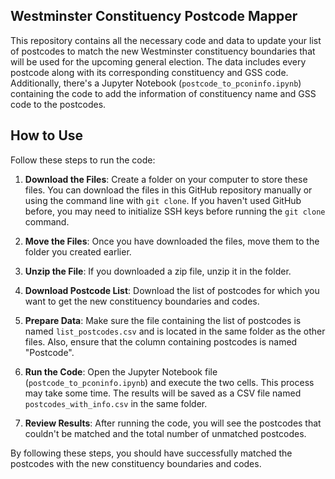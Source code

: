 ## Westminster Constituency Postcode Mapper

This repository contains all the necessary code and data to update your list of postcodes to match the new Westminster constituency boundaries that will be used for the upcoming general election. The data includes every postcode along with its corresponding constituency and GSS code. Additionally, there's a Jupyter Notebook (`postcode_to_pconinfo.ipynb`) containing the code to add the information of constituency name and GSS code to the postcodes.

## How to Use

Follow these steps to run the code:

1. **Download the Files**: Create a folder on your computer to store these files. You can download the files in this GitHub repository manually or using the command line with `git clone`. If you haven't used GitHub before, you may need to initialize SSH keys before running the `git clone` command.

2. **Move the Files**: Once you have downloaded the files, move them to the folder you created earlier.

3. **Unzip the File**: If you downloaded a zip file, unzip it in the folder.

4. **Download Postcode List**: Download the list of postcodes for which you want to get the new constituency boundaries and codes.

5. **Prepare Data**: Make sure the file containing the list of postcodes is named `list_postcodes.csv` and is located in the same folder as the other files. Also, ensure that the column containing postcodes is named "Postcode".

6. **Run the Code**: Open the Jupyter Notebook file (`postcode_to_pconinfo.ipynb`) and execute the two cells. This process may take some time. The results will be saved as a CSV file named `postcodes_with_info.csv` in the same folder.

7. **Review Results**: After running the code, you will see the postcodes that couldn't be matched and the total number of unmatched postcodes. 

By following these steps, you should have successfully matched the postcodes with the new constituency boundaries and codes.
